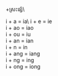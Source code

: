 +ស្រះផ្សំ\


i + a = ia\ 
i + e = ie\
i + ao = iao\
i + ou = iu\
i + an = ian\
i + n = in\
i + ang = iang\
i + ng = ing\
i + ong = iong 
